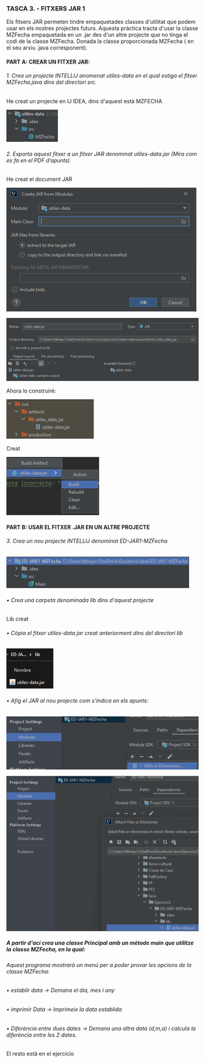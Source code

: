 ### TASCA 3. - FITXERS JAR 1 
Els fitxers JAR permeten tindre empaquetades classes d'utilitat que podem usar en els nostres
projectes futurs. Aquesta pràctica tracta d'usar la classe MZFecha empaquetada en un .jar des
d'un altre projecte que no tinga el codi de la classe MZFecha.
Donada la classe proporcionada MZFecha ( en el seu arxiu .java corresponent).

#### PART A: CREAR UN FITXER JAR:
###### 1. Crea un projecte INTELLIJ anomenat utiles-data en el qual estiga el fitxer MZFecha.java dins del directori src.

He creat un projecte en IJ IDEA, dins d'aquest està MZFECHA

![](Imagenes/Evidencia1.png)

###### 2. Exporta aquest fitxer a un fitxer JAR denominat utiles-data.jar (Mira com es fa en el PDF d’apunts) 

He creat el document JAR


![](Imagenes/CreandoElJAR1.png)

![](Imagenes/JARCreado.png)

Ahora lo construiré:

![](Imagenes/Creado.png)

Creat 

![](Imagenes/Build.png)


#### PART B: USAR EL FITXER .JAR EN UN ALTRE PROJECTE




###### 3. Crea un nou projecte INTELLIJ denominat ED-JAR1-MZFecha


![](Imagenes/NuevoProyecto.png)


###### • Crea una carpeta denominada lib dins d'aquest projecte

Lib creat

###### • Còpia el fitxer utiles-data.jar creat anteriorment dins del directori lib


![](Imagenes/DentrodeLib.png)

###### • Afig el JAR al nou projecte com s'indica en els apunts:

![](Imagenes/Seleccionando1Opc.png)

![](Imagenes/SeleccionandoJARDesdeOtroFichero.png)



##### A partir d'ací crea una classe Principal amb un mètode main que utilitze la classe MZFecha, en la qual:


###### Aquest programa mostrarà un menú per a poder provar les opcions de la classe MZFecha:


###### • establir data → Demana el dia, mes i any


###### • imprimir Data → Imprimeix la data establida


###### • Diferència entre dues dates → Demana una altra data (d,m,a) i calcula la diferència entre les 2 dates.

El resto está en el ejercicio